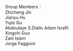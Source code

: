 ﻿Group Members：  
Zhicheng Jin  
Jianyu Hu  
Yujie Gu  
Abdoulaye S.Diallo 
Adam Israfil   
Xingchi Guo  
Zain Islam  
Jorge Faggioni  